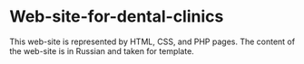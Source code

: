 # Web-site-for-dental-clinics
This web-site is represented by HTML, CSS, and PHP pages. The content of the web-site is in Russian and taken for template.
